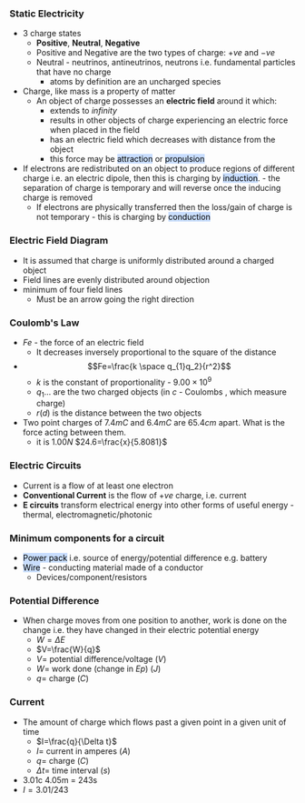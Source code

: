 ### Static Electricity
- 3 charge states
	- **Positive**, **Neutral**, **Negative**
	- Positive and Negative are the two types of charge: $+ve$ and $-ve$
	- Neutral - neutrinos, antineutrinos, neutrons i.e. fundamental particles that have no charge
		- atoms by definition are an uncharged species
- Charge, like mass is a property of matter
	- An object of charge possesses an **electric field** around it which:
		- extends to *infinity*
		- results in other objects of charge experiencing an electric force when placed in the field
		- has an electric field which decreases with distance from the object
		- this force may be <mark style="background: #ADCCFFA6;">attraction</mark> or <mark style="background: #ADCCFFA6;">propulsion</mark> 
- If electrons are redistributed on an object to produce regions of different charge i.e. an electric dipole, then this is charging by <mark style="background: #ADCCFFA6;">induction</mark>. - the separation of charge is temporary and will reverse once the inducing charge is removed
	- If electrons are physically transferred then the loss/gain of charge is not temporary - this is charging by <mark style="background: #ADCCFFA6;">conduction</mark>

### Electric Field Diagram
- It is assumed that charge is uniformly distributed around a charged object
- Field lines are evenly distributed around objection
- minimum of four field lines
	- Must be an arrow going the right direction

### Coulomb's Law
- $Fe$ - the force of an electric field
	- It decreases inversely proportional to the square of the distance
- $$Fe=\frac{k \space q_{1}q_2}{r^2}$$
	- $k$ is the constant of proportionality - $9.00\times10^9$
	- $q_{1}...$ are the two charged objects (in $c$ - Coulombs , which measure charge)
	- $r (d)$ is the distance between the two objects 
- Two point charges of $7.4mC$ and $6.4mC$ are $65.4cm$ apart. What is the force acting between them.
	- it is $1.00N$
$24.6=\frac{x}{5.8081}$


### Electric Circuits
- Current is a flow of at least one electron
- **Conventional Current** is the flow of $+ve$ charge, i.e. current
- **E circuits** transform electrical energy into other forms of useful energy - thermal, electromagnetic/photonic

### Minimum components for a circuit
- <mark style="background: #ADCCFFA6;">Power pack</mark> i.e. source of energy/potential difference e.g. battery
- <mark style="background: #ADCCFFA6;">Wire</mark> - conducting material made of a conductor
	- Devices/component/resistors

### Potential Difference
- When charge moves from one position to another, work is done on the change i.e. they have changed in their electric potential energy
	- $W=\Delta E$
	- $V=\frac{W}{q}$
	- $V=$ potential difference/voltage ($V$)
	- $W=$ work done (change in $Ep$) ($J$)
	- $q=$ charge ($C$)

### Current
- The amount of charge which flows past a given point in a given unit of time
	- $I=\frac{q}{\Delta t}$
	- $I=$ current in amperes ($A$)
	- $q=$ charge ($C$)
	- $\Delta t=$ time interval ($s$)
- 3.01c 4.05m = 243s
- $I=3.01/243$